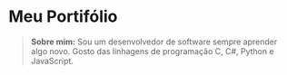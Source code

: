 # Meu Portifólio
> **Sobre mim:** Sou um desenvolvedor de software sempre aprender algo novo. Gosto das linhagens de programação C, C#, Python e JavaScript. 
